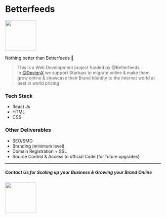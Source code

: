# Betterfeeds

<img src="https://user-images.githubusercontent.com/108688904/185953057-66a1c38d-c41e-4213-8e97-cc46c32399ba.png" height="100">

Nothing better than Betterfeeds 🐄

>This is a Web Development project funded by @Betterfeeds<br>
>In [@DevignX](http://devignx.herokuapp.com/) we support Startups to migrate online & make them grow online & showcase their Brand Identity to the Internet world at best in world pricing
### Tech Stack
* React Js
* HTML
* CSS

### Other Deliverables
* SEO/SMO
* Branding (minimum level)
* Domain Registration + SSL 
* Source Control & Access to official Code (for future upgrades)

------

##### Contact Us for Scaling up your Business & Growing your Brand Online<br>
<a href="https://devignx.herokuapp.com"><img src="https://user-images.githubusercontent.com/108688904/185953836-4bec9a87-1a42-442f-a1a3-0cabbe7a7c3a.png" height="100"></a>
